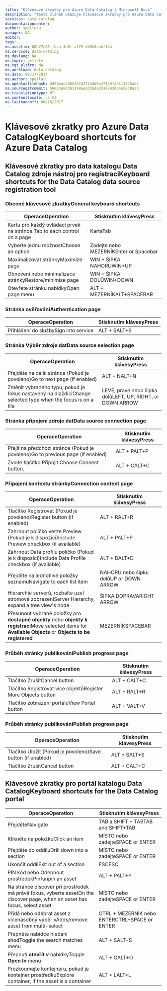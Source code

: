 ```yaml
---
title: "Klávesové zkratky pro Azure Data Catalog | Microsoft Docs"
description: "Tento článek ukazuje klávesové zkratky pro Azure Data Catalog."
services: data-catalog
documentationcenter: 
author: spelluru
manager: NA
editor: 
tags: 
ms.assetid: 00b77c88-fbca-4e6f-a175-d40b5cbbf144
ms.service: data-catalog
ms.devlang: NA
ms.topic: article
ms.tgt_pltfrm: NA
ms.workload: data-catalog
ms.date: 08/17/2017
ms.author: spelluru
ms.openlocfilehash: d498eac2d0dfe7d271bdb5e47159faa113545ab4
ms.sourcegitcommit: 50e23e8d3b1148ae2d36dad3167936b4e52c8a23
ms.translationtype: MT
ms.contentlocale: cs-CZ
ms.lasthandoff: 08/18/2017
---
```

# <a name="keyboard-shortcuts-for-azure-data-catalog"></a><span data-ttu-id="f7e73-103">Klávesové zkratky pro Azure Data Catalog</span><span class="sxs-lookup"><span data-stu-id="f7e73-103">Keyboard shortcuts for Azure Data Catalog</span></span>
## <a name="keyboard-shortcuts-for-the-data-catalog-data-source-registration-tool"></a><span data-ttu-id="f7e73-104">Klávesové zkratky pro data katalogu Data Catalog zdroje nástroj pro registraci</span><span class="sxs-lookup"><span data-stu-id="f7e73-104">Keyboard shortcuts for the Data Catalog data source registration tool</span></span>
### <a name="general-keyboard-shortcuts"></a><span data-ttu-id="f7e73-105">Obecné klávesové zkratky</span><span class="sxs-lookup"><span data-stu-id="f7e73-105">General keyboard shortcuts</span></span>
| <span data-ttu-id="f7e73-106">Operace</span><span class="sxs-lookup"><span data-stu-id="f7e73-106">Operation</span></span> | <span data-ttu-id="f7e73-107">Stisknutím klávesy</span><span class="sxs-lookup"><span data-stu-id="f7e73-107">Press</span></span> |
| --- | --- |
| <span data-ttu-id="f7e73-108">Kartu pro každý ovládací prvek na stránce.</span><span class="sxs-lookup"><span data-stu-id="f7e73-108">Tab to each control on a page</span></span> |<span data-ttu-id="f7e73-109">Karta</span><span class="sxs-lookup"><span data-stu-id="f7e73-109">Tab</span></span> |
| <span data-ttu-id="f7e73-110">Vyberte jednu možnost</span><span class="sxs-lookup"><span data-stu-id="f7e73-110">Choose an option</span></span> |<span data-ttu-id="f7e73-111">Zadejte nebo MEZERNÍK</span><span class="sxs-lookup"><span data-stu-id="f7e73-111">Enter or Spacebar</span></span> |
| <span data-ttu-id="f7e73-112">Maximalizovat stránky</span><span class="sxs-lookup"><span data-stu-id="f7e73-112">Maximize page</span></span> |<span data-ttu-id="f7e73-113">WIN + ŠIPKA NAHORU</span><span class="sxs-lookup"><span data-stu-id="f7e73-113">WIN+UP</span></span> |
| <span data-ttu-id="f7e73-114">Obnovení nebo minimalizace stránky</span><span class="sxs-lookup"><span data-stu-id="f7e73-114">Restore/minimize page</span></span> |<span data-ttu-id="f7e73-115">WIN + ŠIPKA DOLŮ</span><span class="sxs-lookup"><span data-stu-id="f7e73-115">WIN+DOWN</span></span> |
| <span data-ttu-id="f7e73-116">Otevřete stránku nabídky</span><span class="sxs-lookup"><span data-stu-id="f7e73-116">Open page menu</span></span> |<span data-ttu-id="f7e73-117">ALT + MEZERNÍK</span><span class="sxs-lookup"><span data-stu-id="f7e73-117">ALT+SPACEBAR</span></span> |

### <a name="authentication-page"></a><span data-ttu-id="f7e73-118">Stránka ověřování</span><span class="sxs-lookup"><span data-stu-id="f7e73-118">Authentication page</span></span>
| <span data-ttu-id="f7e73-119">Operace</span><span class="sxs-lookup"><span data-stu-id="f7e73-119">Operation</span></span> | <span data-ttu-id="f7e73-120">Stisknutím klávesy</span><span class="sxs-lookup"><span data-stu-id="f7e73-120">Press</span></span> |
| --- | --- |
| <span data-ttu-id="f7e73-121">Přihlášení do služby</span><span class="sxs-lookup"><span data-stu-id="f7e73-121">Sign into service</span></span> |<span data-ttu-id="f7e73-122">ALT + S</span><span class="sxs-lookup"><span data-stu-id="f7e73-122">ALT+S</span></span> |

### <a name="data-source-selection-page"></a><span data-ttu-id="f7e73-123">Stránka Výběr zdroje dat</span><span class="sxs-lookup"><span data-stu-id="f7e73-123">Data source selection page</span></span>
| <span data-ttu-id="f7e73-124">Operace</span><span class="sxs-lookup"><span data-stu-id="f7e73-124">Operation</span></span> | <span data-ttu-id="f7e73-125">Stisknutím klávesy</span><span class="sxs-lookup"><span data-stu-id="f7e73-125">Press</span></span> |
| --- | --- |
| <span data-ttu-id="f7e73-126">Přejděte na další stránce (Pokud je povoleno)</span><span class="sxs-lookup"><span data-stu-id="f7e73-126">Go to next page (if enabled)</span></span> |<span data-ttu-id="f7e73-127">ALT + N</span><span class="sxs-lookup"><span data-stu-id="f7e73-127">ALT+N</span></span> |
| <span data-ttu-id="f7e73-128">Změnit vybraného typu, pokud je fokus nastavený na dlaždici</span><span class="sxs-lookup"><span data-stu-id="f7e73-128">Change selected type when the focus is on a tile</span></span> |<span data-ttu-id="f7e73-129">LEVÉ, pravé nebo šipka dolů</span><span class="sxs-lookup"><span data-stu-id="f7e73-129">LEFT, UP, RIGHT, or DOWN ARROW</span></span> |

### <a name="data-source-connection-page"></a><span data-ttu-id="f7e73-130">Stránka připojení zdroje dat</span><span class="sxs-lookup"><span data-stu-id="f7e73-130">Data source connection page</span></span>
| <span data-ttu-id="f7e73-131">Operace</span><span class="sxs-lookup"><span data-stu-id="f7e73-131">Operation</span></span> | <span data-ttu-id="f7e73-132">Stisknutím klávesy</span><span class="sxs-lookup"><span data-stu-id="f7e73-132">Press</span></span> |
| --- | --- |
| <span data-ttu-id="f7e73-133">Přejít na předchozí stránce (Pokud je povoleno)</span><span class="sxs-lookup"><span data-stu-id="f7e73-133">Go to previous page (if enabled)</span></span> |<span data-ttu-id="f7e73-134">ALT + P</span><span class="sxs-lookup"><span data-stu-id="f7e73-134">ALT+P</span></span> |
| <span data-ttu-id="f7e73-135">Zvolte tlačítko Připojit.</span><span class="sxs-lookup"><span data-stu-id="f7e73-135">Choose Connect button.</span></span> |<span data-ttu-id="f7e73-136">ALT + C</span><span class="sxs-lookup"><span data-stu-id="f7e73-136">ALT+C</span></span> |

### <a name="connection-context-page"></a><span data-ttu-id="f7e73-137">Připojení kontextu stránky</span><span class="sxs-lookup"><span data-stu-id="f7e73-137">Connection context page</span></span>
| <span data-ttu-id="f7e73-138">Operace</span><span class="sxs-lookup"><span data-stu-id="f7e73-138">Operation</span></span> | <span data-ttu-id="f7e73-139">Stisknutím klávesy</span><span class="sxs-lookup"><span data-stu-id="f7e73-139">Press</span></span> |
| --- | --- |
| <span data-ttu-id="f7e73-140">Tlačítko Registrovat (Pokud je povoleno)</span><span class="sxs-lookup"><span data-stu-id="f7e73-140">Register button (if enabled)</span></span> |<span data-ttu-id="f7e73-141">ALT + R</span><span class="sxs-lookup"><span data-stu-id="f7e73-141">ALT+R</span></span> |
| <span data-ttu-id="f7e73-142">Zahrnout políčko verze Preview (Pokud je k dispozici)</span><span class="sxs-lookup"><span data-stu-id="f7e73-142">Include Preview checkbox (if available)</span></span> |<span data-ttu-id="f7e73-143">ALT + P</span><span class="sxs-lookup"><span data-stu-id="f7e73-143">ALT+P</span></span> |
| <span data-ttu-id="f7e73-144">Zahrnout Data profilu políčko (Pokud je k dispozici)</span><span class="sxs-lookup"><span data-stu-id="f7e73-144">Include Data Profile checkbox (if available)</span></span> |<span data-ttu-id="f7e73-145">ALT + D</span><span class="sxs-lookup"><span data-stu-id="f7e73-145">ALT+D</span></span> |
| <span data-ttu-id="f7e73-146">Přejděte na jednotlivé položky seznamu</span><span class="sxs-lookup"><span data-stu-id="f7e73-146">Navigate to each list item</span></span> |<span data-ttu-id="f7e73-147">NAHORU nebo šipku dolů</span><span class="sxs-lookup"><span data-stu-id="f7e73-147">UP or DOWN ARROW</span></span> |
| <span data-ttu-id="f7e73-148">Hierarchie serverů, rozbalte uzel stromové zobrazení</span><span class="sxs-lookup"><span data-stu-id="f7e73-148">Server Hierarchy, expand a tree view's node</span></span> |<span data-ttu-id="f7e73-149">ŠIPKA DOPRAVA</span><span class="sxs-lookup"><span data-stu-id="f7e73-149">RIGHT ARROW</span></span> |
| <span data-ttu-id="f7e73-150">Přesunout vybrané položky pro **dostupné objekty** nebo **objekty k registraci**</span><span class="sxs-lookup"><span data-stu-id="f7e73-150">Move selected items for **Available Objects** or **Objects to be registered**</span></span> |<span data-ttu-id="f7e73-151">MEZERNÍK</span><span class="sxs-lookup"><span data-stu-id="f7e73-151">SPACEBAR</span></span> |

### <a name="publish-progress-page"></a><span data-ttu-id="f7e73-152">Průběh stránky publikování</span><span class="sxs-lookup"><span data-stu-id="f7e73-152">Publish progress page</span></span>
| <span data-ttu-id="f7e73-153">Operace</span><span class="sxs-lookup"><span data-stu-id="f7e73-153">Operation</span></span> | <span data-ttu-id="f7e73-154">Stisknutím klávesy</span><span class="sxs-lookup"><span data-stu-id="f7e73-154">Press</span></span> |
| --- | --- |
| <span data-ttu-id="f7e73-155">Tlačítko Zrušit</span><span class="sxs-lookup"><span data-stu-id="f7e73-155">Cancel button</span></span> |<span data-ttu-id="f7e73-156">ALT + C</span><span class="sxs-lookup"><span data-stu-id="f7e73-156">ALT+C</span></span> |
| <span data-ttu-id="f7e73-157">Tlačítko Registrovat více objektů</span><span class="sxs-lookup"><span data-stu-id="f7e73-157">Register More Objects button</span></span> |<span data-ttu-id="f7e73-158">ALT + R</span><span class="sxs-lookup"><span data-stu-id="f7e73-158">ALT+R</span></span> |
| <span data-ttu-id="f7e73-159">Tlačítko zobrazení portálu</span><span class="sxs-lookup"><span data-stu-id="f7e73-159">View Portal button</span></span> |<span data-ttu-id="f7e73-160">ALT + V</span><span class="sxs-lookup"><span data-stu-id="f7e73-160">ALT+V</span></span> |

### <a name="publish-progress-page"></a><span data-ttu-id="f7e73-161">Průběh stránky publikování</span><span class="sxs-lookup"><span data-stu-id="f7e73-161">Publish progress page</span></span>
| <span data-ttu-id="f7e73-162">Operace</span><span class="sxs-lookup"><span data-stu-id="f7e73-162">Operation</span></span> | <span data-ttu-id="f7e73-163">Stisknutím klávesy</span><span class="sxs-lookup"><span data-stu-id="f7e73-163">Press</span></span> |
| --- | --- |
| <span data-ttu-id="f7e73-164">Tlačítko Uložit (Pokud je povoleno)</span><span class="sxs-lookup"><span data-stu-id="f7e73-164">Save button (if enabled)</span></span> |<span data-ttu-id="f7e73-165">ALT + S</span><span class="sxs-lookup"><span data-stu-id="f7e73-165">ALT+S</span></span> |
| <span data-ttu-id="f7e73-166">Tlačítko Zrušit</span><span class="sxs-lookup"><span data-stu-id="f7e73-166">Cancel button</span></span> |<span data-ttu-id="f7e73-167">ALT + C</span><span class="sxs-lookup"><span data-stu-id="f7e73-167">ALT+C</span></span> |

## <a name="keyboard-shortcuts-for-the-data-catalog-portal"></a><span data-ttu-id="f7e73-168">Klávesové zkratky pro portál katalogu Data Catalog</span><span class="sxs-lookup"><span data-stu-id="f7e73-168">Keyboard shortcuts for the Data Catalog portal</span></span>
| <span data-ttu-id="f7e73-169">Operace</span><span class="sxs-lookup"><span data-stu-id="f7e73-169">Operation</span></span> | <span data-ttu-id="f7e73-170">Stisknutím klávesy</span><span class="sxs-lookup"><span data-stu-id="f7e73-170">Press</span></span> |
| --- | --- |
| <span data-ttu-id="f7e73-171">Přejděte</span><span class="sxs-lookup"><span data-stu-id="f7e73-171">Navigate</span></span> |<span data-ttu-id="f7e73-172">TAB a SHIFT + TAB</span><span class="sxs-lookup"><span data-stu-id="f7e73-172">TAB and SHIFT+TAB</span></span> |
| <span data-ttu-id="f7e73-173">Klikněte na položku</span><span class="sxs-lookup"><span data-stu-id="f7e73-173">Click an item</span></span> |<span data-ttu-id="f7e73-174">MÍSTO nebo zadejte</span><span class="sxs-lookup"><span data-stu-id="f7e73-174">SPACE or ENTER</span></span> |
| <span data-ttu-id="f7e73-175">Přejděte do oddílu</span><span class="sxs-lookup"><span data-stu-id="f7e73-175">Drill down into a section</span></span> |<span data-ttu-id="f7e73-176">MÍSTO nebo zadejte</span><span class="sxs-lookup"><span data-stu-id="f7e73-176">SPACE or ENTER</span></span> |
| <span data-ttu-id="f7e73-177">Ukončit oddíl</span><span class="sxs-lookup"><span data-stu-id="f7e73-177">Exit out of a section</span></span> |<span data-ttu-id="f7e73-178">ESC</span><span class="sxs-lookup"><span data-stu-id="f7e73-178">ESC</span></span> |
| <span data-ttu-id="f7e73-179">PIN kód nebo Odepnout prostředek</span><span class="sxs-lookup"><span data-stu-id="f7e73-179">Pin/unpin an asset</span></span> |<span data-ttu-id="f7e73-180">ALT + P</span><span class="sxs-lookup"><span data-stu-id="f7e73-180">ALT+P</span></span> |
| <span data-ttu-id="f7e73-181">Na stránce discover při prostředek má právě fokus, vyberte asset</span><span class="sxs-lookup"><span data-stu-id="f7e73-181">On the discover page, when an asset has focus, select asset</span></span> |<span data-ttu-id="f7e73-182">MÍSTO nebo zadejte</span><span class="sxs-lookup"><span data-stu-id="f7e73-182">SPACE or ENTER</span></span> |
| <span data-ttu-id="f7e73-183">Přidá nebo odebrat asset z vícenásobný výběr v</span><span class="sxs-lookup"><span data-stu-id="f7e73-183">Adds/remove asset from multi-select</span></span> |<span data-ttu-id="f7e73-184">CTRL + MEZERNÍK nebo ENTER</span><span class="sxs-lookup"><span data-stu-id="f7e73-184">CTRL+SPACE or ENTER</span></span> |
| <span data-ttu-id="f7e73-185">Přepněte nabídce hledání shod</span><span class="sxs-lookup"><span data-stu-id="f7e73-185">Toggle the search matches menu</span></span> |<span data-ttu-id="f7e73-186">ALT + S</span><span class="sxs-lookup"><span data-stu-id="f7e73-186">ALT+S</span></span> |
| <span data-ttu-id="f7e73-187">Přepnutí **otevřít v** nabídky</span><span class="sxs-lookup"><span data-stu-id="f7e73-187">Toggle **Open In** menu</span></span> |<span data-ttu-id="f7e73-188">ALT + O</span><span class="sxs-lookup"><span data-stu-id="f7e73-188">ALT+O</span></span> |
| <span data-ttu-id="f7e73-189">Prozkoumejte kontejneru, pokud je kontejner prostředku</span><span class="sxs-lookup"><span data-stu-id="f7e73-189">Explore container, if the asset is a container</span></span> |<span data-ttu-id="f7e73-190">ALT + L</span><span class="sxs-lookup"><span data-stu-id="f7e73-190">ALT+L</span></span> |

